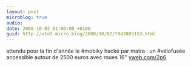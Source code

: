 ```yaml
---
layout: post
microblog: true
audio: 
date: 2008-10-02 01:00:00 +0100
guid: http://xtof.micro.blog/2008/10/02/t943803153.html
---
```

attendu pour la fin d'année le #mobiky hacké par matra : un #vélofusée accessible autour de 2500 euros avec roues 16" [yweb.com/2p6](http://yweb.com/2p6)
